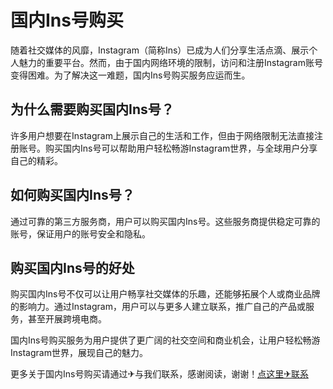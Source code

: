 # 国内Ins号购买

随着社交媒体的风靡，Instagram（简称Ins）已成为人们分享生活点滴、展示个人魅力的重要平台。然而，由于国内网络环境的限制，访问和注册Instagram账号变得困难。为了解决这一难题，国内Ins号购买服务应运而生。

## 为什么需要购买国内Ins号？

许多用户想要在Instagram上展示自己的生活和工作，但由于网络限制无法直接注册账号。购买国内Ins号可以帮助用户轻松畅游Instagram世界，与全球用户分享自己的精彩。

## 如何购买国内Ins号？

通过可靠的第三方服务商，用户可以购买国内Ins号。这些服务商提供稳定可靠的账号，保证用户的账号安全和隐私。

## 购买国内Ins号的好处

购买国内Ins号不仅可以让用户畅享社交媒体的乐趣，还能够拓展个人或商业品牌的影响力。通过Instagram，用户可以与更多人建立联系，推广自己的产品或服务，甚至开展跨境电商。

国内Ins号购买服务为用户提供了更广阔的社交空间和商业机会，让用户轻松畅游Instagram世界，展现自己的魅力。

更多关于国内Ins号购买请通过✈与我们联系，感谢阅读，谢谢！[点这里✈联系](https://acc.k02.cc)